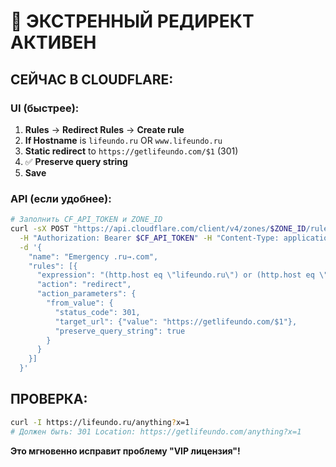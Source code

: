 # 🚨 ЭКСТРЕННЫЙ РЕДИРЕКТ АКТИВЕН

## **СЕЙЧАС В CLOUDFLARE:**

### **UI (быстрее):**
1. **Rules** → **Redirect Rules** → **Create rule**
2. **If Hostname** is `lifeundo.ru` OR `www.lifeundo.ru`
3. **Static redirect** to `https://getlifeundo.com/$1` (301)
4. ✅ **Preserve query string**
5. **Save**

### **API (если удобнее):**
```bash
# Заполнить CF_API_TOKEN и ZONE_ID
curl -sX POST "https://api.cloudflare.com/client/v4/zones/$ZONE_ID/rulesets/phases/http_request_dynamic_redirect/entrypoint" \
  -H "Authorization: Bearer $CF_API_TOKEN" -H "Content-Type: application/json" \
  -d '{
    "name": "Emergency .ru→.com",
    "rules": [{
      "expression": "(http.host eq \"lifeundo.ru\") or (http.host eq \"www.lifeundo.ru\")",
      "action": "redirect",
      "action_parameters": {
        "from_value": {
          "status_code": 301,
          "target_url": {"value": "https://getlifeundo.com/$1"},
          "preserve_query_string": true
        }
      }
    }]
  }'
```

## **ПРОВЕРКА:**
```bash
curl -I https://lifeundo.ru/anything?x=1
# Должен быть: 301 Location: https://getlifeundo.com/anything?x=1
```

**Это мгновенно исправит проблему "VIP лицензия"!**




















